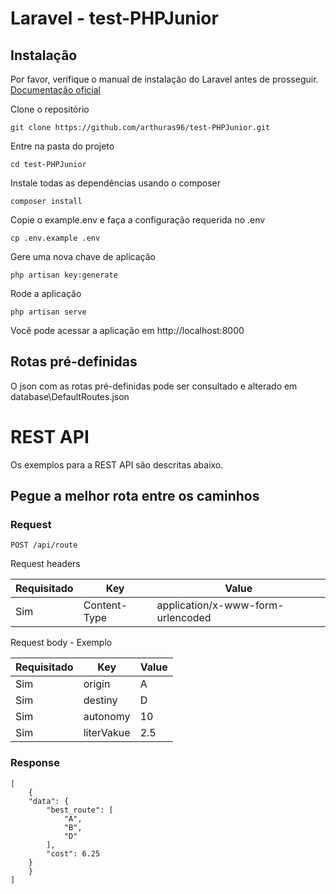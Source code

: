 # Laravel - test-PHPJunior

## Instalação

Por favor, verifique o manual de instalação do Laravel antes de prosseguir. [Documentação oficial](https://laravel.com/docs/6.x#installing-laravel)


Clone o repositório

    git clone https://github.com/arthuras96/test-PHPJunior.git

Entre na pasta do projeto

    cd test-PHPJunior

Instale todas as dependências usando o composer

    composer install

Copie o example.env e faça a configuração requerida no .env

    cp .env.example .env

Gere uma nova chave de aplicação

    php artisan key:generate

Rode a aplicação

    php artisan serve


Você pode acessar a aplicação em http://localhost:8000

## Rotas pré-definidas

O json com as rotas pré-definidas pode ser consultado e alterado em database\DefaultRoutes.json


# REST API

Os exemplos para a REST API são descritas abaixo.

## Pegue a melhor rota entre os caminhos

### Request

`POST /api/route`

Request headers

| **Requisitado** 	| **Key**           | **Value**            	            |
|------------------	|------------------	|----------------------------------	|
| Sim      	        | Content-Type     	| application/x-www-form-urlencoded |

Request body - Exemplo

| **Requisitado** 	| **Key**           | **Value** |
|------------------	|------------------	|----------	|
| Sim      	        | origin            | A         |
| Sim      	        | destiny           | D         |
| Sim      	        | autonomy          | 10        |
| Sim      	        | literVakue        | 2.5       |


### Response

    [
        {
        "data": {
            "best_route": [
                "A",
                "B",
                "D"
            ],
            "cost": 6.25
        }
        }
    ]
